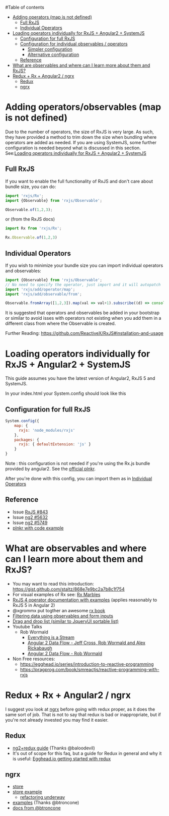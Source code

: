 #Table of contents
- [Adding operators (map is not defined)](#adding-operatorsobservables-map-is-not-defined)
    - [Full RxJS](#full-rxjs)
    - [Individual Operators](#individual-operators)
- [Loading operators individually for RxJS + Angular2 + SystemJS](#loading-operators-individually-for-rxjs--angular2--systemjs)
    - [Configuration for full RxJS](#configuration-for-full-rxjs)
    - [Configuration for individual observables / operators](#configuration-for-individual-observables--operators)
        - [Simpler configuration](#simpler-configuration)
        - [Alternative configuration](#alternative-configuration)
    - [Reference](#reference)
- [What are observables and where can I learn more about them and RxJS?](#what-are-observables-and-where-can-i-learn-more-about-them-and-rxjs)
- [Redux + Rx + Angular2 / ngrx](#redux--rx--angular2--ngrx)
    - [Redux](#redux)
    - [ngrx](#ngrx)

# Adding operators/observables (map is not defined)

Due to the number of operators, the size of RxJS is very large. As such, they have provided a method to trim down the size when bundling where operators are added as needed.
If you are using SystemJS, some further configuration is needed beyond what is discussed in this section. See:[Loading operators individually for RxJS + Angular2 + SystemJS](#loading-operators-individually-for-rxjs--angular2--systemjs)

## Full RxJS
If you want to enable the full functionality of RxJS and don't care about bundle size, you can do:
```typescript
import 'rxjs/Rx';
import {Observable} from 'rxjs/Observable';

Observable.of(1,2,3);
```
or (from the RxJS docs)
```typescript
import Rx from 'rxjs/Rx';

Rx.Observable.of(1,2,3)
```
## Individual Operators
If you wish to minimize your bundle size you can import individual operators and observables:
```typescript
import {Observable} from 'rxjs/Observable';
// No need to specify the operator, just import and it will autopatch
import 'rxjs/add/operator/map';
import 'rxjs/add/observable/from';

Observable.fromArray([1,2,3]).map(val => val+1).subscribe((d) => console.log(d));
```
It is suggested that operators and observables be added in your bootstrap or similar to avoid isses with operators not existing when you add them in a different class from where the Observable is created. 

Further Reading: https://github.com/ReactiveX/RxJS#installation-and-usage
   
# Loading operators individually for RxJS + Angular2 + SystemJS

This guide assumes you have the latest version of Angular2, RxJS 5 and SystemJS.

In your index.html your System.config should look like this

## Configuration for full RxJS

```javascript
System.config({
	map: {
	  rxjs: 'node_modules/rxjs'
	},
	packages: {
	  rxjs: { defaultExtension: 'js' }
	}
}
```
Note : this configuration is not needed if you're using the Rx.js bundle provided by angular2. See the [official plnkr](https://angular.io/resources/live-examples/tutorial/ts/plnkr.html).

After you're done with this config, you can import them as in [Individual Operators](#individual-operators)

## Reference

- Issue [RxJS #843](https://github.com/ReactiveX/RxJS/pull/843)
- Issue [ng2 #5632](https://github.com/angular/angular/issues/5632)
- Issue [ng2 #5749](https://github.com/angular/angular/issues/5749)
- [plnkr with code example](http://plnkr.co/edit/jzd0SF70GBk1hrSsp4M8)


# What are observables and where can I learn more about them and RxJS?

- You may want to read this introduction: https://gist.github.com/staltz/868e7e9bc2a7b8c1f754
- For visual examples of Rx see: [Rx Marbles](http://rxmarbles.com/)
- [RxJS 4 operator documentation with examples](https://github.com/Reactive-Extensions/RxJS/tree/master/doc/api/core/operators) (applies reasonably to RxJS 5 in Angular 2)
- @xgrommx put togther an awesome [rx book](http://xgrommx.github.io/rx-book/index.html)
- [Filtering data using observables and form inputs](http://plnkr.co/edit/CTpE1DtaVzk1JU5eQWBu?p=preview)
- [Drag and drop list (similar to JqueryUI sortable list)](http://plnkr.co/edit/LD5FJaI4OOFbKfvhjD4e?p=preview)
- Youtube Talks
  - Rob Wormald
    - [Everything is a Stream](https://www.youtube.com/watch?v=UHI0AzD_WfY)
    - [Angular 2 Data Flow - Jeff Cross, Rob Wormald and Alex Rickabaugh](https://www.youtube.com/watch?v=bVI5gGTEQ_U)
    - [Angular 2 Data Flow - Rob Wormald](https://vimeo.com/144625829)
- Non Free resources:
  - https://egghead.io/series/introduction-to-reactive-programming
  - https://pragprog.com/book/smreactjs/reactive-programming-with-rxjs

# Redux + Rx + Angular2 / ngrx

I suggest you look at [ngrx](https://github.com/ngrx) before going with redux proper, as it does the same sort of job. That is not to say that redux is bad or inappropriate, but if you're not already invested you may find it easier.

## Redux
- [ng2+redux guide](http://www.syntaxsuccess.com/viewarticle/redux-in-angular-2.0) (Thanks @baloodevil)
- It's out of scope for this faq, but a guide for Redux in general and why it is useful: [Egghead.io getting started with redux](https://egghead.io/series/getting-started-with-redux)

## ngrx
- [store](https://github.com/ngrx/store)
- [store example](https://github.com/ngrx/angular2-store-example)
    - [refactoring underway](https://github.com/fxck/angular2-store-example/tree/fxck-refactoring)
- [examples](https://github.com/btroncone/ngrx-examples) (Thanks @btroncone)
- [docs from @btroncone](https://github.com/btroncone/ngrx.github.io)

